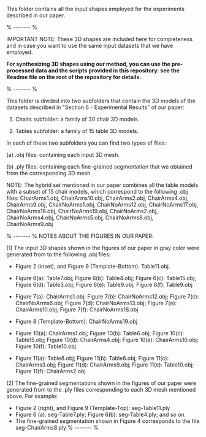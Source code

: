 This folder contains all the input shapes employed for the experiments described in our paper.

% ------- %

IMPORTANT NOTE:
These 3D shapes are included here for completeness and in case you want to use the same input datasets that we have employed. 

**For synthesizing 3D shapes using our method, you can use the pre-processed data and the scripts provided in this repository: see the Readme file on the root of the repository for details.**

% ------- %

This folder is divided into two subfolders that contain the 3D models of the datasets described in "Section 6 - Experimental Results" of our paper:

1) Chairs subfolder: a family of 30 chair 3D models.

2) Tables subfolder: a family of 15 table 3D models.

In each of these two subfolders you can find two types of files:

(a) .obj files: containing each input 3D mesh.

(b) .ply files: containing each fine-grained segmentation that we obtained from the corresponding 3D mesh

NOTE: The hybrid set mentioned in our paper combines all the table models with a subset of 15 chair models, which correspond to the following .obj files: ChairArms1.obj, ChairArms10.obj, ChairArms2.obj, ChairArms4.obj, ChairArms9.obj, ChairNoArms1.obj, ChairNoArms12.obj, ChairNoArms17.obj, ChairNoArms18.obj, ChairNoArms19.obj, ChairNoArms2.obj, ChairNoArms4.obj, ChairNoArms5.obj, ChairNoArms8.obj, ChairNoArms9.obj

% ------- %
NOTES ABOUT THE FIGURES IN OUR PAPER:

(1) The input 3D shapes shown in the figures of our paper in gray color were generated from to the following .obj files:

  - Figure 2 (inset), and Figure 9 (Template-Bottom): Table11.obj.
  
  - Figure 6(a): Table7.obj; Figure 6(b): Table4.obj; Figure 6(c): Table15.obj; Figure 6(d): Table3.obj; Figure 6(e): Table9.obj; Figure 6(f): Table9.obj
  
  - Figure 7(a): ChairArms1.obj; Figure 7(b): ChairNoArms12.obj; Figure 7(c): ChairNoArms6.obj; Figure 7(d): ChairNoArms13.obj; Figure 7(e): ChairArms10.obj; Figure 7(f): ChairNoArms18.obj
  
  - Figure 8 (Template-Bottom): ChairNoArms19.obj
  
  - Figure 10(a): ChairArms1.obj; Figure 10(b): Table6.obj; Figure 10(c): Table15.obj; Figure 10(d): ChairArms4.obj; Figure 10(e): ChairArms10.obj; Figure 10(f): Table10.obj
  
  - Figure 11(a): Table8.obj; Figure 11(b): Table6.obj; Figure 11(c): ChairArms3.obj; Figure 11(d): ChairArms9.obj; Figure 11(e): Table10.obj; Figure 11(f): ChairArms2.obj
  
(2) The fine-grained segmentations shown in the figures of our paper were generated from to the .ply files corresponding to each 3D mesh mentioned above. For example:

  - Figure 2 (right), and Figure 9 (Template-Top): seg-Table11.ply
  - Figure 6 (a): seg-Table7.ply; Figure 6(b): seg-Table4.ply; and so on.
  - The fine-grained segmentation shown in Figure 4 corresponds to the file seg-ChairArms8.ply
% ------- %


